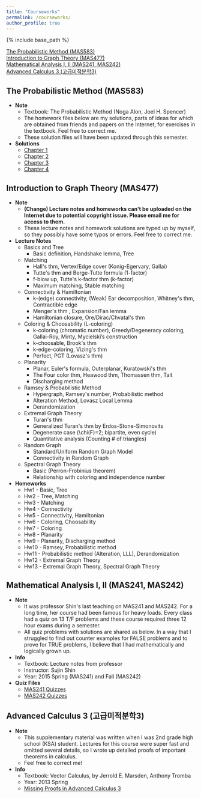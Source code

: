 ```yaml
---
title: "Courseworks"
permalink: /courseworks/
author_profile: true
---
```


{% include base_path %}

[The Probabilistic Method (MAS583)](#the-probabilistic-method-mas583)  
[Introduction to Graph Theory (MAS477)](#introduction-to-graph-theory-mas477)  
[Mathematical Analysis I, II (MAS241, MAS242)](#mathematical-analysis-i-ii-mas241-mas242)    
[Advanced Calculus 3 (고급미적분학3)](#advanced-calculus-3-고급미적분학3) 


## The Probabilistic Method (MAS583) 
* __Note__
	* Textbook: The Probabilistic Method (Noga Alon, Joel H. Spencer) 
	* The homework files below are my solutions, parts of ideas for which are obtained from friends and papers on the Internet, for exercises in the textbook. Feel free to correct me.
	* These solution files will have been updated through this semester.
* __Solutions__ 
	* [Chapter 1](https://www.dropbox.com/s/4laj67ab3lt89vb/Probabilistic%20Method%20Homework%201%2C%20Yunbum%20Kook.pdf?dl=0) 
	* [Chapter 2](https://www.dropbox.com/s/cwgtq0zrevsct61/Probabilistic%20Method%20Homework%202%2C%20Yunbum%20Kook.pdf?dl=0) 
	* [Chapter 3](https://www.dropbox.com/s/8b4c05n1s55yqen/Probabilistic%20Method%20Homework%203%2C%20Yunbum%20Kook.pdf?dl=0) 
	* [Chapter 4](https://www.dropbox.com/s/n9q1ifotm86eqdb/Probabilistic%20Method%20Homework%204%2C%20Yunbum%20Kook.pdf?dl=0) 
	
	
## Introduction to Graph Theory (MAS477)
* __Note__
	* __(Change) Lecture notes and homeworks can't be uploaded on the Internet due to potential copyright issue. Please email me for access to them.__
	* These lecture notes and homework solutions are typed up by myself, so they possibly have some typos or errors. Feel free to correct me.
* __Lecture Notes__
	* Basics and Tree
		* Basic definition, Handshake lemma, Tree
	* Matching
		* Hall's thm, Vertex/Edge cover (Konig-Egervary, Gallai)
		* Tutte's thm and Berge-Tutte formula (1-factor)
		* f-blow up, Tutte's k-factor thm (k-factor)
		* Maximum matching, Stable matching
	* Connectivity & Hamiltonian
		* k-(edge) connectivity, (Weak) Ear decomposition, Whitney's thm, Contractible edge
		* Menger's thm , Expansion/Fan lemma
		* Hamiltonian closure, Ore/Dirac/Chvatal's thm
	* Coloring & Choosability (L-coloring)
		* k-coloring (chromatic number), Greedy/Degeneracy coloring, Gallai-Roy, Minty, Mycielski’s construction
		* k-choosable, Brook's thm
		* k-edge-coloring, Vizing's thm
		* Perfect, PGT (Lovasz's thm)
	* Planarity
		* Planar, Euler's formula, Outerplanar, Kuratowski's thm
		* The Four color thm, Heawood thm, Thomassen thm, Tait
		* Discharging method
	* Ramsey & Probabilistic Method
		* Hypergraph, Ramsey's number, Probabilistic method
		* Alteration Method, Lovasz Local Lemma
		* Derandomization
	* Extremal Graph Theory
		* Turan's thm
		* Generalized Turan's thm by Erdos-Stone-Simonovits
		* Degenerate case (\chi(F)=2; bipartite, even cycle)
		* Quantitative analysis (Counting # of triangles)
	* Random Graph
		* Standard/Uniform Random Graph Model
		* Connectivity in Random Graph
	* Spectral Graph Theory
		* Basic (Perron-Frobinius theorem)
		* Relationship with coloring and independence number
* __Homeworks__
	* Hw1 - Basic, Tree
	* Hw2 - Tree, Matching
	* Hw3 - Matching
	* Hw4 - Connectivity
	* Hw5 - Connectivity, Hamiltonian
	* Hw6 - Coloring, Choosability
	* Hw7 - Coloring
	* Hw8 - Planarity
	* Hw9 - Planarity, Discharging method
	* Hw10 - Ramsey, Probabilistic method
	* Hw11 - Probabilistic method (Alteration, LLL), Derandomization
	* Hw12 - Extremal Graph Theory
	* Hw13 - Extremal Graph Theory, Spectral Graph Theory




## Mathematical Analysis I, II (MAS241, MAS242)
* __Note__
	* It was professor Shin's last teaching on MAS241 and MAS242. For a long time, her course had been famous for heavy loads. Every class had a quiz on 13 T/F problems and these course required three 12 hour exams during a semester.
	* All quiz problems with solutions are shared as below. In a way that I struggled to find out counter examples for FALSE problems and to prove for TRUE problems, I believe that I had mathematically and logically grown up.
* __Info__
	* Textbook: Lecture notes from professor
	* Instructor: Sujin Shin
	* Year: 2015 Spring (MAS241) and Fall (MAS242)
* __Quiz Files__
	* [MAS241 Quizzes](https://drive.google.com/open?id=1H2agkjCyzAImnoluNovdxrOkCA0ncLqO)
	* [MAS242 Quizzes](https://drive.google.com/open?id=1lGLGbAUIHCcNNQQkWO0L8L3tPpvNNlVD)



## Advanced Calculus 3 (고급미적분학3)
* __Note__
	* This supplementary material was written when I was 2nd grade high school (KSA) student. Lectures for this course were super fast and omitted several details, so I wrote up detailed proofs of important theorems in calculus.
	* Feel free to correct me!
* __Info__
	* Textbook: Vector Calculus, by Jerrold E. Marsden, Anthony Tromba
	* Year: 2013 Spring  
	* [Missing Proofs in Advanced Calculus 3](https://drive.google.com/open?id=0B6xP1i3eFA8EWW9EeUxIaENOYWM)



